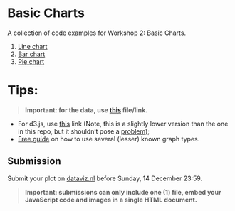 # Basic Charts

A collection of code examples for Workshop 2: Basic Charts.

1. [Line chart](line.html)
2. [Bar chart](bar.html)
3. [Pie chart](pie.html)

# Tips:

> **Important: for the data, use [this](http://dataviz.nl/media/data/propedeuse-2014.json) file/link.**

- For d3.js, use [this](http://d3js.org/d3.v3.min.js) link (Note, this is a slightly lower version than the one in this repo, but it shouldn’t pose a [problem](https://github.com/mbostock/d3/releases));
- [Free guide](http://www.softwijs.nl/m-download/m-grafieken) on how to use several (lesser) known graph types.

## Submission

Submit your plot on [dataviz.nl](http://dataviz.nl) before Sunday, 14 December 23:59.

> **Important: submissions can only include one (1) file, embed your JavaScript code and images in a single HTML document.**
